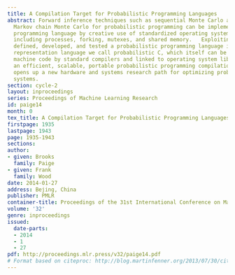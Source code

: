 ```yaml
---
title: A Compilation Target for Probabilistic Programming Languages
abstract: Forward inference techniques such as sequential Monte Carlo and particle
  Markov chain Monte Carlo for probabilistic programming can be implemented in any
  programming language by creative use of standardized operating system functionality
  including processes, forking, mutexes, and shared memory.   Exploiting this we have
  defined, developed, and tested a probabilistic programming language intermediate
  representation language we call probabilistic C, which itself can be compiled to
  machine code by standard compilers and linked to operating system libraries yielding
  an efficient, scalable, portable probabilistic programming compilation target.  This
  opens up a new hardware and systems research path for optimizing probabilistic programming
  systems.
section: cycle-2
layout: inproceedings
series: Proceedings of Machine Learning Research
id: paige14
month: 0
tex_title: A Compilation Target for Probabilistic Programming Languages
firstpage: 1935
lastpage: 1943
page: 1935-1943
sections: 
author:
- given: Brooks
  family: Paige
- given: Frank
  family: Wood
date: 2014-01-27
address: Bejing, China
publisher: PMLR
container-title: Proceedings of the 31st International Conference on Machine Learning
volume: '32'
genre: inproceedings
issued:
  date-parts:
  - 2014
  - 1
  - 27
pdf: http://proceedings.mlr.press/v32/paige14.pdf
# Format based on citeproc: http://blog.martinfenner.org/2013/07/30/citeproc-yaml-for-bibliographies/
---
```

